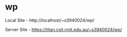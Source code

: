 # wp

Local Site - http://localhost/~s3940024/wp/

Server Site - https://titan.csit.rmit.edu.au/~s3940024/wp/
